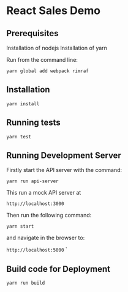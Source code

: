 # React Sales Demo 

## Prerequisites

Installation of nodejs
Installation of yarn

Run from the command line: 

`yarn global add webpack rimraf` 

## Installation

`yarn install`

## Running tests

`yarn test`

## Running Development Server

Firstly start the API server with the command: 

`yarn run api-server`

This run a mock API server at 

`http://localhost:3000`

Then run the following command:

`yarn start`

and navigate in the browser to:

`http://localhost:5000`
`
## Build code for Deployment

`yarn run build`
